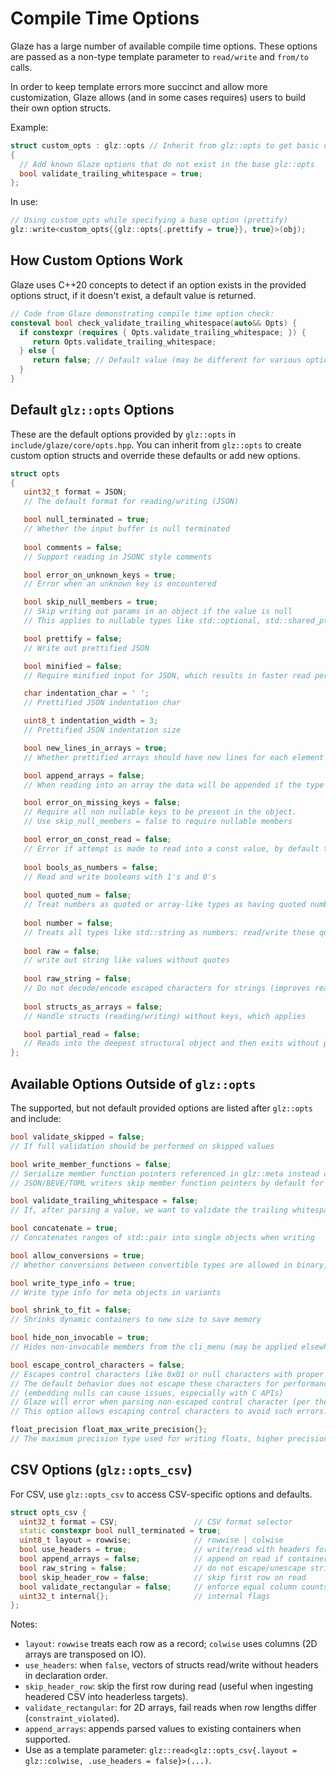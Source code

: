 # Compile Time Options

Glaze has a large number of available compile time options. These options are passed as a non-type template parameter to `read/write` and `from/to` calls.

In order to keep template errors more succinct and allow more customization, Glaze allows (and in some cases requires) users to build their own option structs.

Example:

```c++
struct custom_opts : glz::opts // Inherit from glz::opts to get basic options
{
  // Add known Glaze options that do not exist in the base glz::opts
  bool validate_trailing_whitespace = true;
};
```

In use:

```c++
// Using custom_opts while specifying a base option (prettify) 
glz::write<custom_opts{{glz::opts{.prettify = true}}, true}>(obj);
```

## How Custom Options Work

Glaze uses C++20 concepts to detect if an option exists in the provided options struct, if it doesn't exist, a default value is returned.

```c++
// Code from Glaze demonstrating compile time option check:
consteval bool check_validate_trailing_whitespace(auto&& Opts) {
  if constexpr (requires { Opts.validate_trailing_whitespace; }) {
     return Opts.validate_trailing_whitespace;
  } else {
     return false; // Default value (may be different for various options)
  }
}
```

## Default `glz::opts` Options

These are the default options provided by `glz::opts` in `include/glaze/core/opts.hpp`. You can inherit from `glz::opts` to create custom option structs and override these defaults or add new options.

```c++
struct opts
{
   uint32_t format = JSON;
   // The default format for reading/writing (JSON)

   bool null_terminated = true;
   // Whether the input buffer is null terminated
   
   bool comments = false;
   // Support reading in JSONC style comments

   bool error_on_unknown_keys = true;
   // Error when an unknown key is encountered

   bool skip_null_members = true;
   // Skip writing out params in an object if the value is null
   // This applies to nullable types like std::optional, std::shared_ptr, and raw pointers (T*)

   bool prettify = false;
   // Write out prettified JSON

   bool minified = false;
   // Require minified input for JSON, which results in faster read performance

   char indentation_char = ' ';
   // Prettified JSON indentation char

   uint8_t indentation_width = 3;
   // Prettified JSON indentation size

   bool new_lines_in_arrays = true;
   // Whether prettified arrays should have new lines for each element

   bool append_arrays = false;
   // When reading into an array the data will be appended if the type supports it

   bool error_on_missing_keys = false;
   // Require all non nullable keys to be present in the object.
   // Use skip_null_members = false to require nullable members

   bool error_on_const_read = false;
   // Error if attempt is made to read into a const value, by default the value is skipped without error
   
   bool bools_as_numbers = false;
   // Read and write booleans with 1's and 0's
   
   bool quoted_num = false;
   // Treat numbers as quoted or array-like types as having quoted numbers
   
   bool number = false;
   // Treats all types like std::string as numbers: read/write these quoted numbers
   
   bool raw = false;
   // write out string like values without quotes
   
   bool raw_string = false;
   // Do not decode/encode escaped characters for strings (improves read/write performance)
   
   bool structs_as_arrays = false;
   // Handle structs (reading/writing) without keys, which applies

   bool partial_read = false;
   // Reads into the deepest structural object and then exits without parsing the rest of the input
};
```

## Available Options Outside of `glz::opts`

The supported, but not default provided options are listed after `glz::opts` and include:

```c++
bool validate_skipped = false;
// If full validation should be performed on skipped values

bool write_member_functions = false;
// Serialize member function pointers referenced in glz::meta instead of skipping them
// JSON/BEVE/TOML writers skip member function pointers by default for safety

bool validate_trailing_whitespace = false;
// If, after parsing a value, we want to validate the trailing whitespace

bool concatenate = true;
// Concatenates ranges of std::pair into single objects when writing

bool allow_conversions = true;
// Whether conversions between convertible types are allowed in binary, e.g. double -> float

bool write_type_info = true;
// Write type info for meta objects in variants

bool shrink_to_fit = false;
// Shrinks dynamic containers to new size to save memory

bool hide_non_invocable = true;
// Hides non-invocable members from the cli_menu (may be applied elsewhere in the future)

bool escape_control_characters = false;
// Escapes control characters like 0x01 or null characters with proper unicode escape sequences.
// The default behavior does not escape these characters for performance and safety
// (embedding nulls can cause issues, especially with C APIs)
// Glaze will error when parsing non-escaped control character (per the JSON spec)
// This option allows escaping control characters to avoid such errors.

float_precision float_max_write_precision{};
// The maximum precision type used for writing floats, higher precision floats will be cast down to this precision
```

## CSV Options (`glz::opts_csv`)

For CSV, use `glz::opts_csv` to access CSV-specific options and defaults.

```c++
struct opts_csv {
  uint32_t format = CSV;                 // CSV format selector
  static constexpr bool null_terminated = true;
  uint8_t layout = rowwise;              // rowwise | colwise
  bool use_headers = true;               // write/read with headers for structs
  bool append_arrays = false;            // append on read if container supports it
  bool raw_string = false;               // do not escape/unescape string contents
  bool skip_header_row = false;          // skip first row on read
  bool validate_rectangular = false;     // enforce equal column counts on 2D reads
  uint32_t internal{};                   // internal flags
};
```

Notes:
- `layout`: `rowwise` treats each row as a record; `colwise` uses columns (2D arrays are transposed on IO).
- `use_headers`: when `false`, vectors of structs read/write without headers in declaration order.
- `skip_header_row`: skip the first row during read (useful when ingesting headered CSV into headerless targets).
- `validate_rectangular`: for 2D arrays, fail reads when row lengths differ (`constraint_violated`).
- `append_arrays`: appends parsed values to existing containers when supported.
- Use as a template parameter: `glz::read<glz::opts_csv{.layout = glz::colwise, .use_headers = false}>(...)`.
